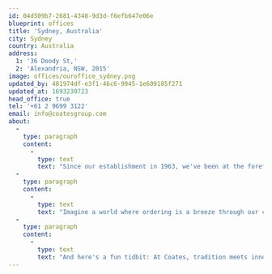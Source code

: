 ```yaml
---
id: 04d509b7-2681-4348-9d3d-f6efb647e06e
blueprint: offices
title: 'Sydney, Australia'
city: Sydney
country: Australia
address:
  1: '36 Doody St,'
  2: 'Alexandria, NSW, 2015'
image: offices/ouroffice_sydney.png
updated_by: 481974df-e3f1-46c6-9945-1e609185f271
updated_at: 1693230723
head_office: true
tel: '+61 2 9699 3122'
email: info@coatesgroup.com
about:
  -
    type: paragraph
    content:
      -
        type: text
        text: "Since our establishment in 1963, we've been at the forefront of revolutionising the way brands constantly look to elevate their customer experience. "
  -
    type: paragraph
    content:
      -
        type: text
        text: "Imagine a world where ordering is a breeze through our cutting-edge Self-Service Kiosks and Drive-Thru Experience. Our Switchboard™ CMS ensures a seamless, connected ecosystem to make every transaction swift. Engage your customers like never before with our Outdoor and Indoor Digital Menu Boards that showcase your offerings in stunning detail. But that's not all – we pay homage to our roots with Traditional Signage solutions that blend nostalgia with modernity. "
  -
    type: paragraph
    content:
      -
        type: text
        text: "And here's a fun tidbit: At Coates, tradition meets innovation as we proudly house the three longest-serving employees in the ANZ Market, boasting an incredible combined tenure of 73 years! Join us in shaping the future while cherishing our remarkable past."
---
```


